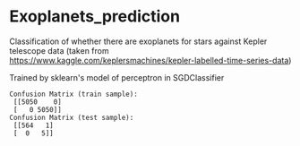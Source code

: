 # Exoplanets_prediction
Classification of whether there are exoplanets for stars against Kepler telescope data
(taken from https://www.kaggle.com/keplersmachines/kepler-labelled-time-series-data)

Trained by sklearn's model of perceptron in SGDClassifier

```
Confusion Matrix (train sample):
 [[5050    0]
 [   0 5050]]
Confusion Matrix (test sample):
 [[564   1]
 [  0   5]]
```
